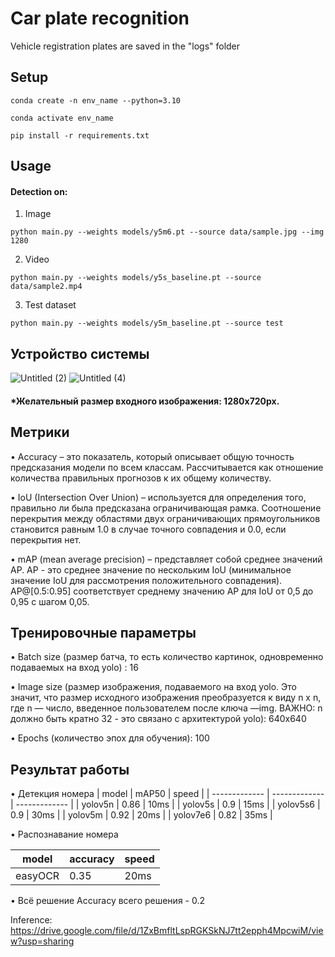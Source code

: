 # Car plate recognition

Vehicle registration plates are saved in the "logs" folder

## Setup
```Linux Kernel Module
conda create -n env_name --python=3.10

conda activate env_name

pip install -r requirements.txt
``` 
## Usage
#### Detection on:
1. Image
```Linux Kernel Module
python main.py --weights models/y5m6.pt --source data/sample.jpg --img 1280
``` 
2. Video
```Linux Kernel Module
python main.py --weights models/y5s_baseline.pt --source data/sample2.mp4
```
3. Test dataset
```Linux Kernel Module
python main.py --weights models/y5m_baseline.pt --source test
```
## Устройство системы
![Untitled (2)](https://user-images.githubusercontent.com/110126453/197808757-283a6c0e-d609-41a4-8fbf-b948cb434525.jpg)
![Untitled (4)](https://user-images.githubusercontent.com/110126453/197826538-2fa5d2fc-59a8-4e2b-8309-f3728c3e011f.jpg)

#### *Желательный размер входного изображения: 1280x720px.

## Метрики
•	Accuracy – это показатель, который описывает общую точность предсказания модели по всем классам. Рассчитывается как отношение количества правильных прогнозов к их общему количеству.

•	IoU (Intersection Over Union) – используется для определения того, правильно ли была предсказана ограничивающая рамка. Соотношение перекрытия между областями двух ограничивающих прямоугольников становится равным 1.0 в случае точного совпадения и 0.0, если перекрытия нет.

•	mAP (mean average precision) – представляет собой среднее значений AP. 
AP - это среднее значение по нескольким IoU (минимальное значение IoU для рассмотрения положительного совпадения). AP@[0.5:0.95] соответствует среднему значению AP для IoU от 0,5 до 0,95 с шагом 0,05. <br/>


## Тренировочные параметры
• Batch size (размер батча, то есть количество картинок, одновременно подаваемых на вход yolo) : 16

• Image size (размер изображения, подаваемого на вход yolo. Это значит, что размер исходного изображения преобразуется к виду n x n, где n — число, введенное пользователем после ключа —img. ВАЖНО: n должно быть кратно 32 - это связано с архитектурой yolo): 640x640

• Epochs (количество эпох для обучения): 100

## Результат работы
• Детекция номера
| model  | mAP50 | speed |
| ------------- | ------------- | ------------- |
| yolov5n  | 0.86  | 10ms  |
| yolov5s  | 0.9  | 15ms  |
| yolov5s6  | 0.9  | 30ms  |
| yolov5m  | 0.92  | 20ms  |
| yolov7e6  | 0.82  | 35ms  |

• Распознавание номера

| model  | accuracy | speed |
| ------------- | ------------- | ------------- |
| easyOCR  | 0.35  | 20ms  |

• Всё решение
Accuracy всего решения - 0.2

Inference: https://drive.google.com/file/d/1ZxBmfltLspRGKSkNJ7tt2epph4MpcwiM/view?usp=sharing
